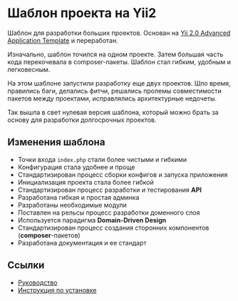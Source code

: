 Шаблон проекта на Yii2
===================

Шаблон для разработки больших проектов.
Основан на [Yii 2.0 Advanced Application Template](https://github.com/yiisoft/yii2-app-advanced) и переработан.

Изначально, шаблон точился на одном проекте.
Затем большая часть кода перекочевала в composer-пакеты.
Шаблон стал гибким, удобным и легковесным.

На этом шаблоне запустили разработку еще двух проектов.
Шло время, правились баги, делались фитчи, 
решались пролемы совместимости пакетов между проектами,
исправлялись архитектурные недочеты.

Так вышла в свет нулевая версия шаблона, 
который можно брать за основу для разработки долгосрочных проектов.

## Изменения шаблона

* Точки входа `index.php` стали более чистыми и гибкими
* Конфигурация стала удобнее и проще
* Стандартизирован процесс сборки конфигов и запуска приложения
* Инициализация проекта стала более гибкой
* Стандартизирован процесс разработки и тестирования **API**
* Разработана гибкая и простая админка
* Разработаны необходимые модули
* Поставлен на рельсы процесс разработки доменного слоя
* Используется парадигма **Domain-Driven Design**
* Стандартизирован процесс создания сторонних компонентов (**composer**-пакетов)
* Разработана документация и ее стандарт

## Ссылки

* [Руководство](common/docs/README.md)
* [Инструкция по установке](common/docs/install.md)
